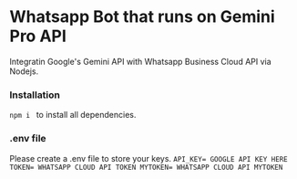 # Whatsapp Bot that runs on Gemini Pro API
Integratin Google's Gemini API with Whatsapp Business Cloud API via Nodejs.
### Installation
`npm i ` to install all dependencies. 
### .env file
Please create a .env file to store your keys. 
`API_KEY= GOOGLE API KEY HERE 
TOKEN= WHATSAPP CLOUD API TOKEN
MYTOKEN= WHATSAPP CLOUD API MYTOKEN
`
